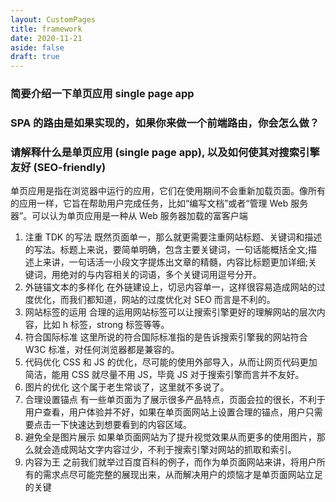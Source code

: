 ```yaml
---
layout: CustomPages
title: framework
date: 2020-11-21
aside: false
draft: true
---
```


### 简要介绍一下单页应用 single page app

### SPA 的路由是如果实现的，如果你来做一个前端路由，你会怎么做？

### 请解释什么是单页应用 (single page app), 以及如何使其对搜索引擎友好 (SEO-friendly)

单页应用是指在浏览器中运行的应用，它们在使用期间不会重新加载页面。像所有的应用一样，它旨在帮助用户完成任务，比如“编写文档”或者“管理 Web 服务器”。可以认为单页应用是一种从 Web 服务器加载的富客户端

1. 注重 TDK 的写法
   既然页面单一，那么就更需要注重网站标题、关键词和描述的写法。标题上来说，要简单明确，包含主要关键词，一句话能概括全文;描述上来讲，一句话活一小段文字提炼出文章的精髓，内容比标题更加详细;关键词，用绝对的与内容相关的词语，多个关键词用逗号分开。
2. 外链锚文本的多样化
   在外链建设上，切忌内容单一，这样很容易造成网站的过度优化，而我们都知道，网站的过度优化对 SEO 而言是不利的。
3. 网站标签的运用
   合理的运用网站标签可以让搜索引擎更好的理解网站的层次内容，比如 h 标签，strong 标签等等。
4. 符合国际标准
   这里所说的符合国际标准指的是告诉搜索引擎我的网站符合 W3C 标准，对任何浏览器都是兼容的。
5. 代码优化
   CSS 和 JS 的优化，尽可能的使用外部导入，从而让网页代码更加简洁，能用 CSS 就尽量不用 JS，毕竟 JS 对于搜索引擎而言并不友好。
6. 图片的优化
   这个属于老生常谈了，这里就不多说了。
7. 合理设置锚点
   有一些单页面为了展示很多产品特点，页面会拉的很长，不利于用户查看，用户体验并不好，如果在单页面网站上设置合理的锚点，用户只需要点击一下快速达到想要看到的内容区域。
8. 避免全是图片展示
   如果单页面网站为了提升视觉效果从而更多的使用图片，那么就会造成网站文字内容过少，不利于搜索引擎对网站的抓取和索引。
9. 内容为王
   之前我们就举过百度百科的例子，而作为单页面网站来讲，将用户所有的需求点尽可能完整的展现出来，从而解决用户的烦恼才是单页面网站立足的关键
